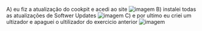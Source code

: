 A) eu fiz a atualização do cookpit e acedi ao site 
![imagem](image2)
B) instalei todas as atualizações de Softwer Updates
![imagem](image3)
C) e por ultimo eu criei um ultizador e apaguei o ultilizador do exercicio anterior
![imagem](image8)
